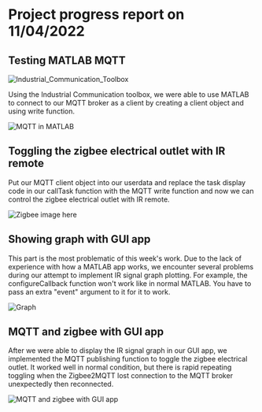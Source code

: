 # Project progress report on 11/04/2022

## Testing MATLAB MQTT

![Industrial_Communication_Toolbox](/IR_remote_MQTT_MATLAB/images/week2/Industrial_Communication_Toolbox.png)

Using the Industrial Communication toolbox, we were able to use MATLAB to connect to our MQTT broker as a client by creating a client object and using write function.

![MQTT in MATLAB](/IR_remote_MQTT_MATLAB/images/week2/MQTTclient_MATLAB.png)

## Toggling the zigbee electrical outlet with IR remote
Put our MQTT client object into our userdata and replace the task display code in our callTask function with the MQTT write function and now we can control the zigbee electrical outlet with IR remote.

![Zigbee image here](/IR_remote_MQTT_MATLAB/images/week2/zigbee_device.png)

## Showing graph with GUI app
This part is the most problematic of this week's work. Due to the lack of experience with how a MATLAB app works, we encounter several problems during our attempt to implement IR signal graph plotting. For example, the configureCallback function won't work like in normal MATLAB. You have to pass an extra "event" argument to it for it to work.

![Graph](/IR_remote_MQTT_MATLAB/images/week2/IR_Pulse_Plot.png)

## MQTT and zigbee with GUI app
After we were able to display the IR signal graph in our GUI app, we implemented the MQTT publishing function to toggle the zigbee electrical outlet. It worked well in normal condition, but there is rapid repeating toggling when the Zigbee2MQTT lost connection to the MQTT broker unexpectedly then reconnected.

![MQTT and zigbee with GUI app](/IR_remote_MQTT_MATLAB/images/week2/IR_to_MQTT_over_GUI_app.png)
